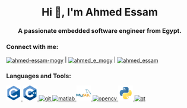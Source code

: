 <h1 align="center">Hi 👋, I'm Ahmed Essam</h1>
<h3 align="center">A passionate embedded software engineer from Egypt.</h3>

<h3 align="left">Connect with me:</h3>
<p align="left">
<a href="https://linkedin.com/in/ahmed-essam-mogy" target="blank"><img align="center" src="https://raw.githubusercontent.com/rahuldkjain/github-profile-readme-generator/master/src/images/icons/Social/linked-in-alt.svg" alt="ahmed-essam-mogy" height="30" width="40" /></a>
|  
<a href="https://www.hackerrank.com/ahmed_e_mogy" target="blank"><img align="center" src="https://raw.githubusercontent.com/rahuldkjain/github-profile-readme-generator/master/src/images/icons/Social/hackerrank.svg" alt="ahmed_e_mogy" height="30" width="40" /></a>
|
<a href="https://g.dev/ahmed_essam" target="blank"><img align="center" src="https://www.gstatic.com/devrel-devsite/prod/v5ab6fd0ad9c02b131b4d387b5751ac2c3616478c6dd65b5e931f0805efa1009c/developers/images/lockup-new.svg" alt="ahmed_essam" height="200" width="200" /></a>
</p>

<h3 align="left">Languages and Tools:</h3>
<p align="left"> <a href="https://www.cprogramming.com/" target="_blank" rel="noreferrer"> <img src="https://raw.githubusercontent.com/devicons/devicon/master/icons/c/c-original.svg" alt="c" width="40" height="40"/> </a> <a href="https://www.w3schools.com/cpp/" target="_blank" rel="noreferrer"> <img src="https://raw.githubusercontent.com/devicons/devicon/master/icons/cplusplus/cplusplus-original.svg" alt="cplusplus" width="40" height="40"/> </a> <a href="https://git-scm.com/" target="_blank" rel="noreferrer"> <img src="https://www.vectorlogo.zone/logos/git-scm/git-scm-icon.svg" alt="git" width="40" height="40"/> </a> <a href="https://www.mathworks.com/" target="_blank" rel="noreferrer"> <img src="https://upload.wikimedia.org/wikipedia/commons/2/21/Matlab_Logo.png" alt="matlab" width="40" height="40"/> </a> <a href="https://www.mysql.com/" target="_blank" rel="noreferrer"> <img src="https://raw.githubusercontent.com/devicons/devicon/master/icons/mysql/mysql-original-wordmark.svg" alt="mysql" width="40" height="40"/> </a> <a href="https://opencv.org/" target="_blank" rel="noreferrer"> <img src="https://www.vectorlogo.zone/logos/opencv/opencv-icon.svg" alt="opencv" width="40" height="40"/> </a> <a href="https://www.python.org" target="_blank" rel="noreferrer"> <img src="https://raw.githubusercontent.com/devicons/devicon/master/icons/python/python-original.svg" alt="python" width="40" height="40"/> </a> <a href="https://www.qt.io/" target="_blank" rel="noreferrer"> <img src="https://upload.wikimedia.org/wikipedia/commons/0/0b/Qt_logo_2016.svg" alt="qt" width="40" height="40"/> </a> </p>

<!--
<p><img align="left" src="https://github-readme-stats.vercel.app/api/top-langs?username=ahmedesaam&show_icons=true&locale=en&layout=compact" alt="ahmedesaam" /></p>

<p>&nbsp;<img align="center" src="https://github-readme-stats.vercel.app/api?username=ahmedesaam&show_icons=true&locale=en" alt="ahmedesaam" /></p>
-->
